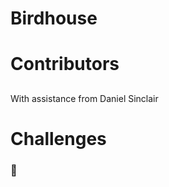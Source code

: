 
# Birdhouse
<Fill in description here>

# Contributors
## <new line for each name>
With assistance from Daniel Sinclair 

# Challenges
### 🛑 
